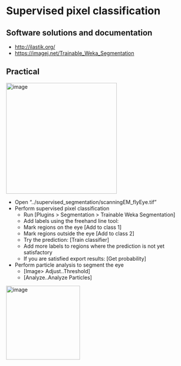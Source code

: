 # Supervised pixel classification

## Software solutions and documentation

- http://ilastik.org/
- https://imagej.net/Trainable_Weka_Segmentation

## Practical 

<img width="300" alt="image" src="https://user-images.githubusercontent.com/2157566/39700776-c31fdd46-51fe-11e8-8d2d-c82340c8b27a.png">

- Open “../supervised_segmentation/scanningEM_flyEye.tif”
- Perform supervised pixel classification
  - Run [Plugins > Segmentation > Trainable Weka Segmentation]
  - Add labels using the freehand line tool:
  - Mark regions on the eye [Add to class 1]
  - Mark regions outside the eye [Add to class 2]
  - Try the prediction: [Train classifier]
  - Add more labels to regions where the prediction is not yet satisfactory
  - If you are satisfied export results: [Get probability]
- Perform particle analysis to segment the eye
  - [Image> Adjust..Threshold] 
  - [Analyze..Analyze Particles] 


<img width="200" alt="image" src="https://user-images.githubusercontent.com/2157566/39700789-ce4401a2-51fe-11e8-9fbc-c8941e2a7039.png">
